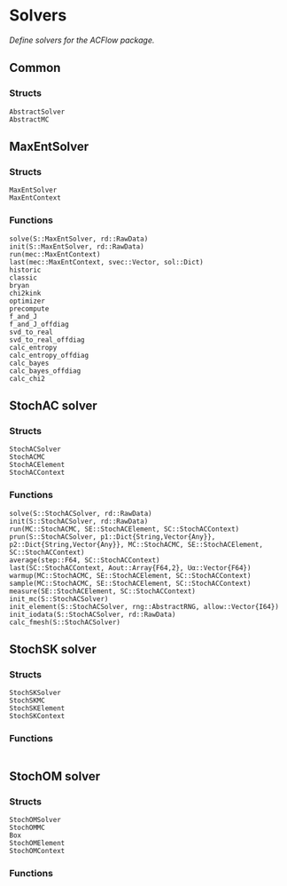 # Solvers

*Define solvers for the ACFlow package.*

## Common

### Structs

```@docs
AbstractSolver
AbstractMC
```

## MaxEntSolver

### Structs

```@docs
MaxEntSolver
MaxEntContext
```

### Functions

```@docs
solve(S::MaxEntSolver, rd::RawData)
init(S::MaxEntSolver, rd::RawData)
run(mec::MaxEntContext)
last(mec::MaxEntContext, svec::Vector, sol::Dict)
historic
classic
bryan
chi2kink
optimizer
precompute
f_and_J
f_and_J_offdiag
svd_to_real
svd_to_real_offdiag
calc_entropy
calc_entropy_offdiag
calc_bayes
calc_bayes_offdiag
calc_chi2
```

## StochAC solver

### Structs

```@docs
StochACSolver
StochACMC
StochACElement
StochACContext
```

### Functions

```@docs
solve(S::StochACSolver, rd::RawData)
init(S::StochACSolver, rd::RawData)
run(MC::StochACMC, SE::StochACElement, SC::StochACContext)
prun(S::StochACSolver, p1::Dict{String,Vector{Any}}, p2::Dict{String,Vector{Any}}, MC::StochACMC, SE::StochACElement, SC::StochACContext)
average(step::F64, SC::StochACContext)
last(SC::StochACContext, Aout::Array{F64,2}, Uα::Vector{F64})
warmup(MC::StochACMC, SE::StochACElement, SC::StochACContext)
sample(MC::StochACMC, SE::StochACElement, SC::StochACContext)
measure(SE::StochACElement, SC::StochACContext)
init_mc(S::StochACSolver)
init_element(S::StochACSolver, rng::AbstractRNG, allow::Vector{I64})
init_iodata(S::StochACSolver, rd::RawData)
calc_fmesh(S::StochACSolver)
```

## StochSK solver

### Structs

```@docs
StochSKSolver
StochSKMC
StochSKElement
StochSKContext
```

### Functions

```@docs
```

## StochOM solver

### Structs

```@docs
StochOMSolver
StochOMMC
Box
StochOMElement
StochOMContext
```

### Functions

```@docs
```
